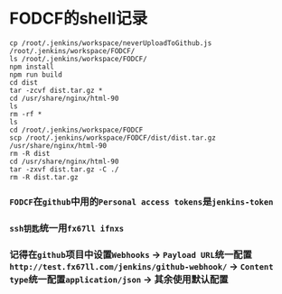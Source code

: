 # FODCF的shell记录

```shell
cp /root/.jenkins/workspace/neverUploadToGithub.js /root/.jenkins/workspace/FODCF/  
ls /root/.jenkins/workspace/FODCF/  
npm install
npm run build
cd dist
tar -zcvf dist.tar.gz *
cd /usr/share/nginx/html-90
ls
rm -rf *
ls
cd /root/.jenkins/workspace/FODCF
scp /root/.jenkins/workspace/FODCF/dist/dist.tar.gz /usr/share/nginx/html-90
rm -R dist
cd /usr/share/nginx/html-90
tar -zxvf dist.tar.gz -C ./
rm -R dist.tar.gz
```

### `FODCF`在`github`中用的`Personal access tokens`是`jenkins-token`  
### `ssh钥匙`统一用`fx67ll ifnxs`  
### 记得在`github`项目中设置`Webhooks` -> `Payload URL`统一配置`http://test.fx67ll.com/jenkins/github-webhook/` -> `Content type`统一配置`application/json` -> 其余使用默认配置  